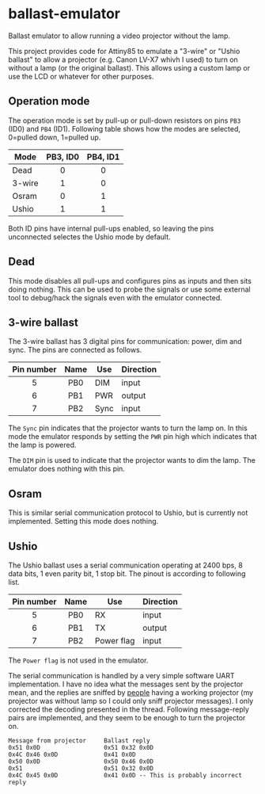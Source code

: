 # ballast-emulator
Ballast emulator to allow running a video projector without the lamp.

This project provides code for Attiny85 to emulate a "3-wire" or "Ushio ballast" to allow a 
projector (e.g. Canon LV-X7 whivh I used) to turn on without a lamp (or the original ballast).
This allows using a custom lamp or use the LCD or whatever for other purposes.

## Operation mode
The operation mode is set by pull-up or pull-down resistors on pins ```PB3``` (ID0) and ```PB4``` (ID1). 
Following table shows how the modes are selected, 0=pulled down, 1=pulled up.

| Mode   | PB3, ID0 | PB4, ID1 |
| ------ |:--------:| :-------:|
| Dead   | 0        | 0        |
| 3-wire | 1        | 0        |
| Osram  | 0        | 1        |
| Ushio  | 1        | 1        |

Both ID pins have internal pull-ups enabled, so leaving the pins unconnected selectes the Ushio mode by default.

## Dead
This mode disables all pull-ups and configures pins as inputs and then sits doing nothing. 
This can be used to probe the signals or use some external tool to debug/hack the signals 
even with the emulator connected.

## 3-wire ballast
The 3-wire ballast has 3 digital pins for communication: power, dim and sync. The pins are connected as follows.

| Pin number | Name | Use | Direction |
| :--------: | :---: | --- | --------- |
| 5 | PB0 | DIM |input |
| 6 | PB1 | PWR | output |
| 7 | PB2 | Sync | input |
 
 The ```Sync``` pin indicates that the projector wants to turn the lamp on. In this mode the emulator responds 
 by setting the ```PWR``` pin high which indicates that the lamp is powered.
 
 The ```DIM``` pin is used to indicate that the projector wants to dim the lamp. The emulator does nothing with this pin.
 
 
## Osram
This is similar serial communication protocol to Ushio, but is currently not implemented. Setting this mode does nothing.

## Ushio
The Ushio ballast uses a serial communication operating at 2400 bps, 8 data bits, 1 even parity bit, 1 stop bit. The pinout is according to following list.

| Pin number | Name | Use | Direction |
| :--------: | :---: | --- | --------- |
| 5 | PB0 | RX |input |
| 6 | PB1 | TX | output |
| 7 | PB2 | Power flag | input |

The ```Power flag``` is not used in the emulator.

The serial communication is handled by a very simple software UART implementation. I have no idea what the messages sent by the projector mean, and the replies are sniffed by [people](http://www.eevblog.com/forum/beginners/video-projector-ballast-bypass-help/) having a working projector (my projector was without lamp so I could only sniff projector messages). I only corrected the decoding presented in the thread. Following message-reply pairs are implemented, and they seem to be enough to turn the projector on.
```
Message from projector     Ballast reply
0x51 0x0D                  0x51 0x32 0x0D
0x4C 0x46 0x0D             0x41 0x0D
0x50 0x0D                  0x50 0x46 0x0D
0x51                       0x51 0x32 0x0D
0x4C 0x45 0x0D             0x41 0x0D -- This is probably incorrect reply
```
